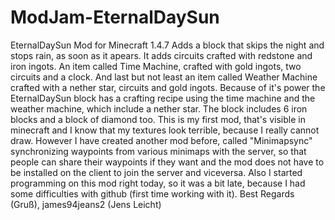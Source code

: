 ModJam-EternalDaySun
====================
EternalDaySun Mod for Minecraft 1.4.7
Adds a block that skips the night and stops rain, as soon as it apears.
It adds circuits crafted with redstone and iron ingots.
An item called Time Machine, crafted with gold ingots, two circuits and a clock.
And last but not least an item called Weather Machine crafted with a nether star, circuits and gold ingots.
Because of it's power the EternalDaySun block has a crafting recipe using the time machine and the weather machine, which include a nether star. The block includes 6 iron blocks and a block of diamond too.
This is my first mod, that's visible in minecraft and I know that my textures look terrible, because I really cannot draw. However I have created another mod before, called "Minimapsync" synchronizing waypoints from various minimaps with the server, so that people can share their waypoints if they want and the mod does not have to be installed on the client to join the server and viceversa. Also I started programming on this mod right today, so it was a bit late, because I had some difficulties with github (first time working with it).
Best Regards (Gruß),
james94jeans2 (Jens Leicht)
